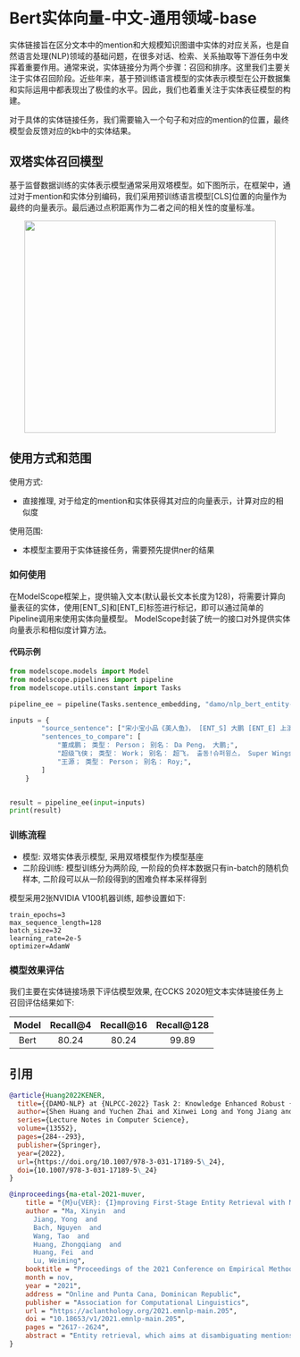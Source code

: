
# Bert实体向量-中文-通用领域-base

实体链接旨在区分文本中的mention和大规模知识图谱中实体的对应关系，也是自然语言处理(NLP)领域的基础问题，在很多对话、检索、关系抽取等下游任务中发挥着重要作用。通常来说，实体链接分为两个步骤：召回和排序。这里我们主要关注于实体召回阶段。近些年来，基于预训练语言模型的实体表示模型在公开数据集和实际运用中都表现出了极佳的水平。因此，我们也着重关注于实体表征模型的构建。

对于具体的实体链接任务，我们需要输入一个句子和对应的mention的位置，最终模型会反馈对应的kb中的实体结果。

## 双塔实体召回模型

基于监督数据训练的实体表示模型通常采用双塔模型。如下图所示，在框架中，通过对于mention和实体分别编码，我们采用预训练语言模型[CLS]位置的向量作为最终的向量表示。最后通过点积距离作为二者之间的相关性的度量标准。

<div align=center><img width="450" height="380" src="./resources/el_model.png" /></div>

## 使用方式和范围

使用方式:
- 直接推理, 对于给定的mention和实体获得其对应的向量表示，计算对应的相似度

使用范围:
- 本模型主要用于实体链接任务，需要预先提供ner的结果

### 如何使用

在ModelScope框架上，提供输入文本(默认最长文本长度为128)，将需要计算向量表征的实体，使用[ENT_S]和[ENT_E]标签进行标记，即可以通过简单的Pipeline调用来使用实体向量模型。
ModelScope封装了统一的接口对外提供实体向量表示和相似度计算方法。

#### 代码示例
```python
from modelscope.models import Model
from modelscope.pipelines import pipeline
from modelscope.utils.constant import Tasks

pipeline_ee = pipeline(Tasks.sentence_embedding, "damo/nlp_bert_entity-embedding_chinese-base")

inputs = {
        "source_sentence": ["宋小宝小品《美人鱼》， [ENT_S] 大鹏 [ENT_E] 上演生死离别，关键时刻美人鱼登场"],
        "sentences_to_compare": [
            "董成鹏； 类型： Person； 别名： Da Peng， 大鹏;",
            "超级飞侠； 类型： Work； 别名： 超飞， 출동!슈퍼윙스， Super Wings;",
            "王源； 类型： Person； 别名： Roy;",
        ]
    }


result = pipeline_ee(input=inputs)
print(result)
```

### 训练流程

- 模型: 双塔实体表示模型, 采用双塔模型作为模型基座
- 二阶段训练: 模型训练分为两阶段, 一阶段的负样本数据只有in-batch的随机负样本, 二阶段可以从一阶段得到的困难负样本采样得到

模型采用2张NVIDIA V100机器训练, 超参设置如下:
```
train_epochs=3
max_sequence_length=128
batch_size=32
learning_rate=2e-5
optimizer=AdamW
```

### 模型效果评估

我们主要在实体链接场景下评估模型效果, 在CCKS 2020短文本实体链接任务上召回评估结果如下:

| Model | Recall@4 | Recall@16 | Recall@128 | 
|:-----:|:--------:|:---------:|:----------:|
| Bert  |  80.24   |   80.24   |   99.89    |

## 引用

```BibTeX
@article{Huang2022KENER,
  title={{DAMO-NLP} at {NLPCC-2022} Task 2: Knowledge Enhanced Robust {NER}},
  author={Shen Huang and Yuchen Zhai and Xinwei Long and Yong Jiang and Xiaobin Wang and Yin Zhang and Pengjun Xie},
  series={Lecture Notes in Computer Science},
  volume={13552},
  pages={284--293},
  publisher={Springer},
  year={2022},
  url={https://doi.org/10.1007/978-3-031-17189-5\_24},
  doi={10.1007/978-3-031-17189-5\_24}
}

@inproceedings{ma-etal-2021-muver,
    title = "{M}u{VER}: {I}mproving First-Stage Entity Retrieval with Multi-View Entity Representations",
    author = "Ma, Xinyin  and
      Jiang, Yong  and
      Bach, Nguyen  and
      Wang, Tao  and
      Huang, Zhongqiang  and
      Huang, Fei  and
      Lu, Weiming",
    booktitle = "Proceedings of the 2021 Conference on Empirical Methods in Natural Language Processing",
    month = nov,
    year = "2021",
    address = "Online and Punta Cana, Dominican Republic",
    publisher = "Association for Computational Linguistics",
    url = "https://aclanthology.org/2021.emnlp-main.205",
    doi = "10.18653/v1/2021.emnlp-main.205",
    pages = "2617--2624",
    abstract = "Entity retrieval, which aims at disambiguating mentions to canonical entities from massive KBs, is essential for many tasks in natural language processing. Recent progress in entity retrieval shows that the dual-encoder structure is a powerful and efficient framework to nominate candidates if entities are only identified by descriptions. However, they ignore the property that meanings of entity mentions diverge in different contexts and are related to various portions of descriptions, which are treated equally in previous works. In this work, we propose Multi-View Entity Representations (MuVER), a novel approach for entity retrieval that constructs multi-view representations for entity descriptions and approximates the optimal view for mentions via a heuristic searching method. Our method achieves the state-of-the-art performance on ZESHEL and improves the quality of candidates on three standard Entity Linking datasets.",
}
```